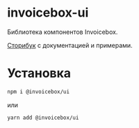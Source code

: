 # invoicebox-ui

Библиотека компонентов Invoicebox.

[Cторибук](https://ui.invoicebox.ru/) с документацией и примерами.

# Установка

```bash
npm i @invoicebox/ui
```

или

```bash
yarn add @invoicebox/ui
```
